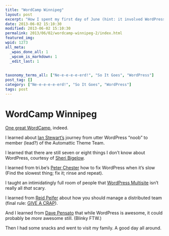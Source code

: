 ```yaml
---
title: "WordCamp Winnipeg"
layout: post
excerpt: "How I spent my first day of June (hint: it involved WordPress)."
date: 2013-06-02 15:10:30
modified: 2013-06-02 15:10:30
permalink: 2013/06/02/wordcamp-winnipeg-2/index.html
featured_img: 
wpid: 1273
all_meta: 
  _wpas_done_all: 1
  _wpcom_is_markdown: 1
  _edit_last: 1
  
  
taxonomy_terms_all: ["Ne-e-e-e-e-erd!", "So It Goes", "WordPress"]
post_tag: []
category: ["Ne-e-e-e-e-erd!", "So It Goes", "WordPress"]
tags: post
---
```


# WordCamp Winnipeg

[One great WordCamp](http://2013.winnipeg.wordcamp.org/), indeed.

I learned about [Ian Stewart’s](http://iandanielstewart.com/) journey from utter WordPress “noob” to member (lead?) of the Automattic Theme Team.

I learned that there are still seven or eight things I don’t know about WordPress, courtesy of [Sheri Bigelow](http://designsimply.com/).

I learned from tri.be’s [Peter Chester](http://tri.be) how to fix WordPress when it’s slow (Find the slowest thing; fix it; rinse and repeat).

I taught an intimidatingly full room of people that [WordPress Multisite](http://www.slideshare.net/pjohanneson/wordpress-multisite-22262081) isn’t really all *that* scary.

I learned from [Reid Peifer](http://reidpeifer.com/) about how you should manage a distributed team (final rule: [GIVE A CRAP](http://www.flickr.com/photos/pj/8932766082/)).

And I learned from [Dave Pensato](http://davidpensato.com/) that while WordPress is awesome, it could probably be *more* awesome still. (Blinky FTW.)

Then I had some snacks and went to visit my family. A good day all around.